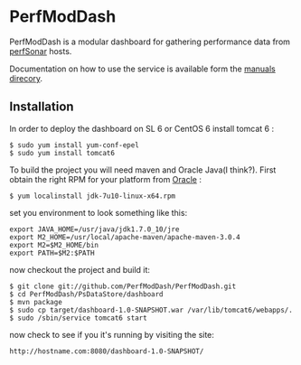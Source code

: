 PerfModDash
================
PerfModDash is a modular dashboard for gathering performance data from
[perfSonar](http://www.internet2.edu/performance/pS-PS/) hosts.

Documentation on how to use the service is available form the [manuals
direcory](https://github.com/PerfModDash/PerfModDash/tree/master/manuals).

Installation
-------------

In order to deploy the dashboard on SL 6 or CentOS 6 install tomcat 6 :

    $ sudo yum install yum-conf-epel
    $ sudo yum install tomcat6


To build the project you will need maven and Oracle Java(I think?). First
obtain the right RPM for your platform from
[Oracle](http://www.oracle.com/technetwork/java/javase/downloads/index.html) :

    $ yum localinstall jdk-7u10-linux-x64.rpm 

set you environment to look something like this:

    export JAVA_HOME=/usr/java/jdk1.7.0_10/jre
    export M2_HOME=/usr/local/apache-maven/apache-maven-3.0.4
    export M2=$M2_HOME/bin
    export PATH=$M2:$PATH

now checkout the project and build it:

    $ git clone git://github.com/PerfModDash/PerfModDash.git
    $ cd PerfModDash/PsDataStore/dashboard
    $ mvn package
    $ sudo cp target/dashboard-1.0-SNAPSHOT.war /var/lib/tomcat6/webapps/.
    $ sudo /sbin/service tomcat6 start

now check to see if you it's running by visiting the site:

    http://hostname.com:8080/dashboard-1.0-SNAPSHOT/



